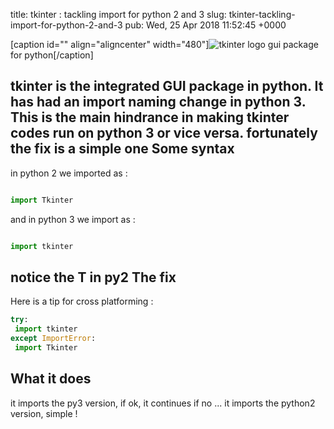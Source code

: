 title: tkinter : tackling import for python 2 and 3
slug: tkinter-tackling-import-for-python-2-and-3
pub: Wed, 25 Apr 2018 11:52:45 +0000

[caption id="" align="aligncenter" width="480"]![tkinter logo](https://i.ytimg.com/vi/QQv_e61sqxs/hqdefault.jpg) gui package for python[/caption]

tkinter is the integrated GUI package in python. It has had an import naming change in python 3. This is the main hindrance in making tkinter codes run on python 3 or vice versa. fortunately the fix is a simple one
Some syntax
-----------


in python 2 we imported as :

```python

import Tkinter


```

and in python 3 we import as :

```python

import tkinter


```

notice the T in py2
The fix
-------


Here is a tip for cross platforming :

```python
try:
 import tkinter
except ImportError:
 import Tkinter

```

What it does
------------


it imports the py3 version, if ok, it continues if no ... it imports the python2 version, simple !
